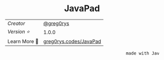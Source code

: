 <center> <h1> JavaPad </h1> </center>


<table>
  <tr>
    <td><i>Creator</i></td>
    <td> <a href='https://www.github.com/greg0rys'> @greg0rys </a></td>
  </tr>

  <tr>
    <td><i>Version ⭐</i></td>
    <td>1.0.0</td>
  </tr>

  <tr>
    <td> Learn More 📖 </td>
    <td><a href='https://www.greg0rys.code'> greg0rys.codes/JavaPad</td>
  </tr>
</table>

<pre>
                                               made with Java ☕ & 💙
</pre>


  
